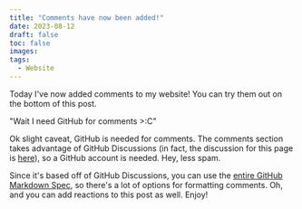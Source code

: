 ```yaml
---
title: "Comments have now been added!"
date: 2023-08-12
draft: false
toc: false
images:
tags:
  - Website
---
```


Today I've now added comments to my website! You can try them out on the bottom of this post.

"Wait I need GitHub for comments >:C"

Ok slight caveat, GitHub is needed for comments. The comments section takes advantage of GitHub Discussions (in fact, the discussion for this page is [here](https://github.com/StandingPadAnimations/StandingPadAnimations.github.io/discussions/2)), so a GitHub account is needed. Hey, less spam.

Since it's based off of GitHub Discussions, you can use the [entire GitHub Markdown Spec](https://docs.github.com/en/get-started/writing-on-github), so there's a lot of options for formatting comments. Oh, and you can add reactions to this post as well. Enjoy!
